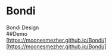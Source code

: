 # Bondi
Bondi Design
<br>##Demo<br>[https://moonesmezher.github.io/Bondi/][https://moonesmezher.github.io/Bondi/]
